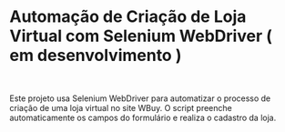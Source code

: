 <h1>Automação de Criação de Loja Virtual com Selenium WebDriver ( em desenvolvimento ) </h1>

<br>
<p>Este projeto usa Selenium WebDriver para automatizar o processo de criação de uma loja virtual no site WBuy. O script preenche automaticamente os campos do formulário e realiza o cadastro da loja. </p>